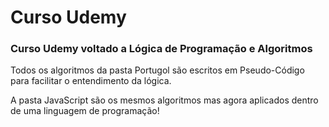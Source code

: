 # Curso Udemy
<h3>Curso Udemy voltado a Lógica de Programação e Algoritmos</h1>
<p>Todos os algoritmos da pasta Portugol são escritos em Pseudo-Código para facilitar
o entendimento da lógica.</p>
<p>A pasta JavaScript são os mesmos algoritmos mas agora aplicados dentro de uma
linguagem de programação!
</p>
